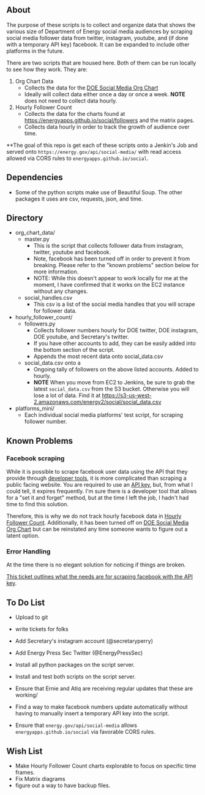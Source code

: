 ## About
The purpose of these scripts is to collect and organize data that shows the various size of Department of Energy social media audiences by scraping social media follower data from twitter, instagram, youtube, and (if done with a temporary API key) facebook. It can be expanded to include other platforms in the future. 

There are two scripts that are housed here. Both of them can be run locally to see how they work. They are:

1. Org Chart Data
	- Collects the data for the [DOE Social Media Org Chart](https://energyapps.github.io/social)
	- Ideally will collect data either once a day or once a week. **NOTE** does not need to collect data hourly. 
2. Hourly Follower Count
	- Collects the data for the charts found at https://energyapps.github.io/social/followers and the matrix pages. 
	- Collects data hourly in order to track the growth of audience over time. 

**The goal of this repo is get each of these scripts onto a Jenkin's Job and served onto `https://energy.gov/api/social-media/` with read access allowed via CORS rules to `energyapps.github.io/social`. 

## Dependencies 
* Some of the python scripts make use of Beautiful Soup. The other packages it uses are csv, requests, json, and time.

## Directory

* org_chart_data/
	- master.py
		- This is the script that collects follower data from instagram, twitter, youtube and facebook. 
		- Note, facebook has been turned off in order to prevent it from breaking. Please refer to the "known problems" section below for more information.
		- NOTE: While this doesn't appear to work locally for me at the moment, I have confirmed that it works on the EC2 instance without any changes.  
	- social_handles.csv
		- This csv is a list of the social media handles that you will scrape for follower data.
* hourly_follower_count/
	- followers.py
		- Collects follower numbers hourly for DOE twitter, DOE instagram, DOE youtube, and Secretary's twitter.
		- If you have other accounts to add, they can be easily added into the bottom section of the script. 
		- Appends the most recent data onto social_data.csv
	- social_data.csv onto a 
		- Ongoing tally of followers on the above listed accounts. Added to hourly. 
		- **NOTE** When you move from EC2 to Jenkins, be sure to grab the latest `social_data.csv` from the S3 bucket. Otherwise you will lose a lot of data. Find it at https://s3-us-west-2.amazonaws.com/energy2/social/social_data.csv
* platforms_mini/
	- Each individual social media platforms' test script, for scraping follower number. 



## Known Problems

### Facebook scraping
While it is possible to scrape facebook user data using the API that they provide through [developer tools](https://developers.facebook.com/tools/accesstoken/), it is more complicated than scraping a public facing website. You are required to use an [API key](https://developers.facebook.com/tools/accesstoken/), but, from what I could tell, it expires frequently. I'm sure there is a developer tool that allows for a "set it and forget" method, but at the time I left the job, I hadn't had time to find this solution. 

Therefore, this is why we do not track hourly facebook data in [Hourly Follower Count](https://energyapps.github.io/social/followers). Additionally, it has been turned off on [DOE Social Media Org Chart](https://energyapps.github.io/social/) but can be reinstated any time someone wants to figure out a latent option. 

### Error Handling
At the time there is no elegant solution for noticing if things are broken. 

[This ticket outlines what the needs are for scraping facebook with the API key]().

## To Do List
- Upload to git
- write tickets for folks

- Add Secretary's instagram account (@secretaryperry)
- Add Energy Press Sec Twitter (@EnergyPressSec)
- Install all python packages on the script server. 
- Install and test both scripts on the script server. 
- Ensure that Ernie and Atiq are receiving regular updates that these are working/
- Find a way to make facebook numbers update automatically without having to manually insert a temporary API key into the script. 
- Ensure that `energy.gov/api/social-media` allows `energyapps.github.io/social` via favorable CORS rules. 

## Wish List
- Make Hourly Follower Count charts explorable to focus on specific time frames. 
- Fix Matrix diagrams
- figure out a way to have backup files.  
